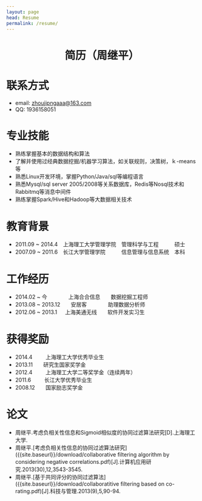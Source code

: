 ```yaml
---
layout: page
head: Resume
permalink: /resume/
---
```

<h1 align = "center">简历（周继平）</h1>

# 联系方式
* email:  zhoujipngaaa@163.com
* QQ:  1936158051

# 专业技能
* 熟练掌握基本的数据结构和算法   
* 了解并使用过经典数据挖掘/机器学习算法，如关联规则，决策树，ｋ-means等  
* 熟悉Linux开发环境，掌握Python/Java/sql等编程语言
* 熟悉Mysql/sql server 2005/2008等关系数据库，Redis等Nosql技术和Rabbitmq等消息中间件
* 熟练掌握Spark/Hive和Hadoop等大数据相关技术

# 教育背景
* 2011.09 ~ 2014.4&ensp;&ensp;上海理工大学管理学院&ensp;&ensp;管理科学与工程&ensp;&ensp;&ensp;&ensp;&ensp;&ensp;硕士
* 2007.09 ~ 2011.6&ensp;&ensp;长江大学管理学院&ensp;&ensp;&ensp;&ensp;&ensp;&ensp;信息管理与信息系统&ensp;&ensp;本科

# 工作经历
* 2014.02 ~ 今&ensp;&ensp;&ensp;&ensp;&ensp;&ensp;&ensp;&ensp;上海合合信息&ensp;&ensp;&ensp;&ensp;数据挖掘工程师
* 2013.08 ~ 2013.12&ensp;&ensp;&ensp;&ensp;安居客&ensp;&ensp;&ensp;&ensp;&ensp;&ensp;&ensp;&ensp;助理数据分析师
* 2012.06 ~ 2013.1&ensp;&ensp;&ensp;上海美通无线&ensp;&ensp;&ensp;&ensp;软件开发实习生

# 获得奖励
* 2014.4&ensp;&ensp;&ensp;&ensp;&ensp;上海理工大学优秀毕业生
* 2013.11&ensp;&ensp;&ensp;&ensp;研究生国家奖学金
* 2012.4&ensp;&ensp;&ensp;&ensp;&ensp;上海理工大学二等奖学金（连续两年）
* 2011.6&ensp;&ensp;&ensp;&ensp;&ensp;长江大学优秀毕业生
* 2008.12&ensp;&ensp;&ensp;&ensp;国家励志奖学金

# 论文
* 周继平.考虑负相关性信息和Sigmoid相似度的协同过滤算法研究[D].上海理工大学.
* 周继平.[考虑负相关性信息的协同过滤算法研究]({{site.baseurl}}/download/collaborative filtering algorithm by considering negative correlations.pdf)[J].计算机应用研究.2013(30),12,3543-3545.
* 周继平.[基于共同评分的协同过滤算法]({{site.baseurl}}/download/collaboratitive filtering based on co-rating.pdf)[J].科技与管理.2013(9),5,90-94.